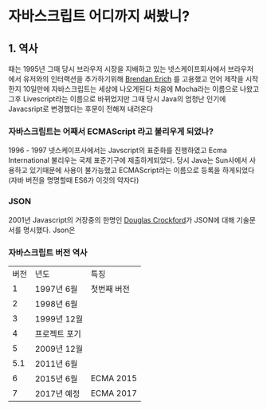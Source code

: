 # 자바스크립트 어디까지 써봤니?

## 1. 역사

때는 1995년 그때 당시 브라우저 시장을 지배하고 있는 넷스케이프회사에서 브라우저에서 유저와의 인터랙션을 
추가하기위해 [Brendan Erich](https://en.wikipedia.org/wiki/Brendan_Eich) 를 고용했고 언어 제작을 시작한지 10일만에 자바스크립트는 세상에 나오게된다
처음에 Mocha라는 이름으로 나왔고 그후 Livescript라는 이름으로 바뀌었지만 그때 당시 Java의 엄청난 인기에 Javacsript로 변경했다는 후문이 전해져 내려온다

### 자바스크립트는 어째서 ECMAScript 라고 불리우게 되었나?
1996 - 1997 넷스케이프사에서는 Javscript의 표준화를 진행하였고 Ecma International 불리우는 국제 표준기구에 제출하게되었다.
당시 Java는 Sun사에서 사용하고 있기때문에 사용이 불가능했고 ECMAScript라는 이름으로 등록을 하게되었다 (자바 버전을 명명할때 ES6가 이것의 약자다)


### JSON 
2001년 Javascript의 거장중의 한명인 [Douglas Crockford](https://en.wikipedia.org/wiki/Douglas_Crockford)가 JSON에 대해 기술문서를 명시했다. 
Json은 


### 자바스크립트 버전 역사

<table>
    <tr>
        <td>버전</td>
        <td>년도</td>
        <td>특징</td>
    </constructs>
    <tr>        
        <td>1</td>
        <td>1997년 6월</td>
        <td>첫번째 버전</td>
    </tr>
    <tr>        
        <td>2</td>
        <td>1998년 6월</td>
        <td></td>
    </tr>
    <tr>
        <td>3</td>
        <td>1999년 12월</td>        
        <td></td>
    </tr>        
    <tr>
        <td>4</td>
        <td>프로젝트 포기</td>        
        <td></td>
    </tr>  
    <tr>
        <td>5</td>
        <td>2009년 12월</td>        
        <td></td>
    </tr> 
    <tr>
        <td>5.1</td>
        <td>2011년 6월</td>        
        <td></td>
    </tr> 
    <tr>
        <td>6</td>
        <td>2015년 6월</td>        
        <td>ECMA 2015</td>
    </tr> 
    <tr>
        <td>7</td>
        <td>2017년 예정</td>        
        <td>ECMA 2017</td>
    </tr> 
</table>
